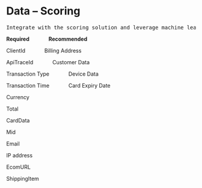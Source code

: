 # Data – Scoring

<pre>Integrate with the scoring solution and leverage machine learning based models for improved fraud detection.</pre>  

**Required** &nbsp;&nbsp;&nbsp;&nbsp;&nbsp;&nbsp;&nbsp;&nbsp;&nbsp;&nbsp;&nbsp;  **Recommended**

ClientId  &nbsp;&nbsp;&nbsp;&nbsp;&nbsp;&nbsp;&nbsp;&nbsp;&nbsp;&nbsp;&nbsp;  Billing Address

ApiTraceId &nbsp;&nbsp;&nbsp;&nbsp;&nbsp;&nbsp;&nbsp;&nbsp;&nbsp;&nbsp;&nbsp; Customer Data

Transaction Type &nbsp;&nbsp;&nbsp;&nbsp;&nbsp;&nbsp;&nbsp;&nbsp;&nbsp;&nbsp;&nbsp; Device Data

Transaction Time &nbsp;&nbsp;&nbsp;&nbsp;&nbsp;&nbsp;&nbsp;&nbsp;&nbsp;&nbsp;&nbsp; Card Expiry Date

Currency

Total

CardData

Mid

Email

IP address

EcomURL

ShippingItem










